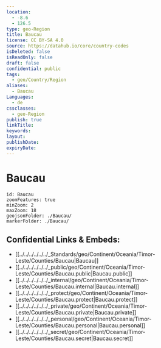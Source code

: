 ```yaml
---
location:
  - -8.6
  - 126.5
type: geo-Region
title: Baucau
license: CC BY-SA 4.0
source: https://datahub.io/core/country-codes
isDeleted: false
isReadOnly: false
draft: false
confidential: public
tags:
  - geo/Country/Region
aliases:
  - Baucau
Languages:
  - de
cssclasses:
  - geo-Region
publish: true
linkTitle:
keywords:
layout:
publishDate:
expiryDate:
---
```


# Baucau

```leaflet
id: Baucau
zoomFeatures: true 
minZoom: 2 
maxZoom: 18
geojsonFolder: ./Baucau/
markerFolder: ./Baucau/
```


## Confidential Links & Embeds: 
- [[../../../../../../_Standards/geo/Continent/Oceania/Timor-Leste/Counties/Baucau|Baucau]] 
- [[../../../../../../_public/geo/Continent/Oceania/Timor-Leste/Counties/Baucau.public|Baucau.public]] 
- [[../../../../../../_internal/geo/Continent/Oceania/Timor-Leste/Counties/Baucau.internal|Baucau.internal]] 
- [[../../../../../../_protect/geo/Continent/Oceania/Timor-Leste/Counties/Baucau.protect|Baucau.protect]] 
- [[../../../../../../_private/geo/Continent/Oceania/Timor-Leste/Counties/Baucau.private|Baucau.private]] 
- [[../../../../../../_personal/geo/Continent/Oceania/Timor-Leste/Counties/Baucau.personal|Baucau.personal]] 
- [[../../../../../../_secret/geo/Continent/Oceania/Timor-Leste/Counties/Baucau.secret|Baucau.secret]] 

